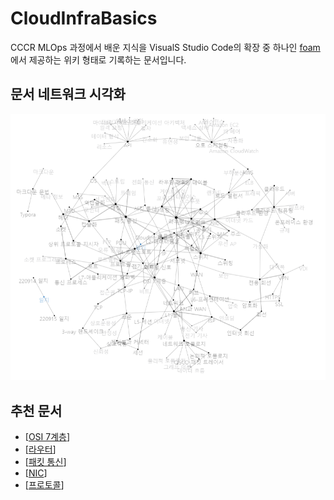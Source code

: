 # CloudInfraBasics

CCCR MLOps 과정에서 배운 지식을 VisualS Studio Code의 확장 중 하나인 [foam](https://foambubble.github.io/foam/)에서 제공하는 위키 형태로 기록하는 문서입니다. 

 

## 문서 네트워크 시각화
![220915_2](./attachments/2022-09-15-18-04-16.png)



## 추천 문서
- [[OSI 7계층]]
- [[라우터]]
- [[패킷 통신]]
- [[NIC]]
- [[프로토콜]]



[//begin]: # "Autogenerated link references for markdown compatibility"
[OSI 7계층]: <docs/OSI 7계층> "OSI 7계층"
[라우터]: docs/라우터 "라우터"
[패킷 통신]: <docs/패킷 통신> "패킷 통신"
[NIC]: docs/NIC "NIC"
[프로토콜]: docs/프로토콜 "프로토콜"
[//end]: # "Autogenerated link references"